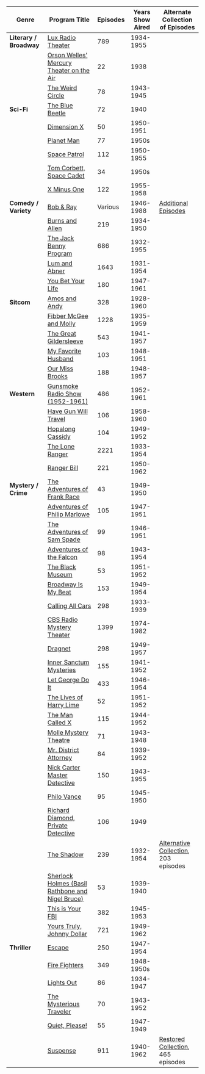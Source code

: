 | **Genre**               | **Program Title**                                            | **Episodes** | **Years Show Aired** | **Alternate Collection of Episodes**                         |
| ----------------------- | ------------------------------------------------------------ | ------------ | -------------------- | ------------------------------------------------------------ |
| **Literary / Broadway** | [Lux Radio Theater](https://archive.org/details/OTRR_Lux_Radio_Theater_Singles) | 789          | 1934-1955            |                                                              |
|                         | [Orson Welles' Mercury Theater on the Air](https://archive.org/details/OrsonWelles-MercuryTheater-1938Recordings) | 22           | 1938                 |                                                              |
|                         | [The Weird Circle](https://archive.org/details/OTRR_Weird_Circle_Singles) | 78           | 1943-1945            |                                                              |
| **Sci-Fi**              | [The Blue Beetle](https://archive.org/details/OTRR_Blue_Beetle_Singles) | 72           | 1940                 |                                                              |
|                         | [Dimension X](https://archive.org/details/OTRR_Dimension_X_Singles) | 50           | 1950-1951            |                                                              |
|                         | [Planet Man](https://archive.org/details/OTRR_Planet_Man_Ver2_Singles) | 77           | 1950s                |                                                              |
|                         | [Space Patrol](https://archive.org/details/OTRR_Space_Patrol_Singles) | 112          | 1950-1955            |                                                              |
|                         | [Tom Corbett, Space Cadet](https://archive.org/details/SpaceCadet2) | 34           | 1950s                |                                                              |
|                         | [X Minus One](https://archive.org/details/OTRR_X_Minus_One_Singles) | 122          | 1955-1958            |                                                              |
| **Comedy / Variety**    | [Bob & Ray](https://archive.org/details/bobandraycompletecollection/Bob_and_Ray_Audio/) | Various      | 1946-1988            | [Additional Episodes](https://archive.org/details/bob-and-ray-1948-08-26-roving-reporter-ray-goulding) |
|                         | [Burns and Allen](https://archive.org/details/the-burns-and-allen-show-1934-09-26-2-leaving-for-america) | 219          | 1934-1950            |                                                              |
|                         | [The Jack Benny Program](https://archive.org/details/TheJackBennyProgram) | 686          | 1932-1955            |                                                              |
|                         | [Lum and Abner](https://archive.org/details/l-a-1953-11-20-xx-thanksgiving-in-pine-ridge) | 1643         | 1931-1954            |                                                              |
|                         | [You Bet Your Life](https://archive.org/details/you-bet-your-life-1952-02-20-160-secret-word-heart) | 180          | 1947-1961            |                                                              |
| **Sitcom**              | [Amos and Andy](https://archive.org/details/a-a-1948-11-14-183-tourist-sightseeing-agency-aka-ny-sightseeing-agency-aka-andy) | 328          | 1928-1960            |                                                              |
|                         | [Fibber McGee and Molly](https://archive.org/details/fibber-mc-gee-and-molly) | 1228         | 1935-1959            |                                                              |
|                         | [The Great Gildersleeve](https://archive.org/details/Otrr_The_Great_Gildersleeve_Singles) | 543          | 1941-1957            |                                                              |
|                         | [My Favorite Husband](https://archive.org/details/my-favorite-husband-1949-09-30-55-womens-club-election) | 103          | 1948-1951            |                                                              |
|                         | [Our Miss Brooks](https://archive.org/details/Our_Miss_Brooks_190_Episodes) | 188          | 1948-1957            |                                                              |
| **Western**             | [Gunsmoke Radio Show (1952-1961)](https://archive.org/details/gunsmoke_radio_show_1952-1961_improved_audio_no_commercials) | 486          | 1952-1961            |                                                              |
|                         | [Have Gun Will Travel](https://archive.org/details/HaveGunWillTravel_543) | 106          | 1958-1960            |                                                              |
|                         | [Hopalong Cassidy](https://archive.org/details/HopalongCassidy) | 104          | 1949-1952            |                                                              |
|                         | [The Lone Ranger](https://archive.org/details/OTRR_LoneRanger_Singles) | 2221         | 1933-1954            |                                                              |
|                         | [Ranger Bill](https://archive.org/details/OTRR_Ranger_Bill_Singles) | 221          | 1950-1962            |                                                              |
| **Mystery / Crime**     | [The Adventures of Frank Race](https://archive.org/details/OTRR_Frank_Race_Singles) | 43           | 1949-1950            |                                                              |
|                         | [Adventures of Philip Marlowe](https://archive.org/details/OTRR_Philip_Marlowe_Singles) | 105          | 1947-1951            |                                                              |
|                         | [The Adventures of Sam Spade](https://archive.org/details/OTRR_Sam_Spade_Singles) | 99           | 1946-1951            |                                                              |
|                         | [Adventures of the Falcon](https://archive.org/details/OTRR_Falcon_Singles) | 98           | 1943-1954            |                                                              |
|                         | [The Black Museum](https://archive.org/details/OTRR_Black_Museum_Singles) | 53           | 1951-1952            |                                                              |
|                         | [Broadway Is My Beat](https://archive.org/details/OTRR_Broadway_Is_My_Beat_Singles) | 153          | 1949-1954            |                                                              |
|                         | [Calling All Cars](https://archive.org/details/OTRR_Calling_All_Cars_Singles) | 298          | 1933-1939            |                                                              |
|                         | [CBS Radio Mystery Theater](https://archive.org/details/cbsrmt-74-02-08-33-conspiracy-to-defraud) | 1399         | 1974-1982            |                                                              |
|                         | [Dragnet](https://archive.org/details/Dragnet_OTR)           | 298          | 1949-1957            |                                                              |
|                         | [Inner Sanctum Mysteries](https://archive.org/details/OTRR_Inner_Sanctum_Mysteries_Singles) | 155          | 1941-1952            |                                                              |
|                         | [Let George Do It](https://archive.org/details/OTRR_Let_George_Do_It_Singles) | 433          | 1946-1954            |                                                              |
|                         | [The Lives of Harry Lime](https://archive.org/details/TheLivesOfHarryLime) | 52           | 1951-1952            |                                                              |
|                         | [The Man Called X](https://archive.org/details/OTRR_Man_Called_X_Singles) | 115          | 1944-1952            |                                                              |
|                         | [Molle Mystery Theatre](https://archive.org/details/OTRR_Molle_Mystery_Theatre_Singles) | 71           | 1943-1948            |                                                              |
|                         | [Mr. District Attorney](https://archive.org/details/OTRR_Mr_District_Attorney_Singles) | 84           | 1939-1952            |                                                              |
|                         | [Nick Carter Master Detective](https://archive.org/details/OTRR_Nick_Carter_Master_Detective_Singles) | 150          | 1943-1955            |                                                              |
|                         | [Philo Vance](https://archive.org/details/OTRR_Philo_Vance_Singles) | 95           | 1945-1950            |                                                              |
|                         | [Richard Diamond, Private Detective](https://archive.org/details/OTRR_Richard_Diamond_Private_Detective_Singles) | 106          | 1949                 |                                                              |
|                         | [The Shadow](https://archive.org/details/the-shadow-1938-10-09-141-death-stalks-the-shadow) | 239          | 1932-1954            | [Alternative Collection](https://archive.org/details/the-shadow-radio-show-1937-1954-old-time-radio-all-available-episodes), 203 episodes |
|                         | [Sherlock Holmes (Basil Rathbone and Nigel Bruce)](https://archive.org/details/sherlockholmes_otr) | 53           | 1939-1940            |                                                              |
|                         | [This is Your FBI](https://archive.org/details/OTRR_This_Is_Your_FBI_Singles) | 382          | 1945-1953            |                                                              |
|                         | [Yours Truly, Johnny Dollar](https://archive.org/details/OTRR_YoursTrulyJohnnyDollar_Singles) | 721          | 1949-1962            |                                                              |
| **Thriller**            | [Escape](https://archive.org/details/OTRR_Escape_Singles)    | 250          | 1947-1954            |                                                              |
|                         | [Fire Fighters](https://archive.org/details/OTRR_Firefighters_Singles) | 349          | 1948-1950s           |                                                              |
|                         | [Lights Out](https://archive.org/details/LightsOutoldTimeRadio) | 86           | 1934-1947            |                                                              |
|                         | [The Mysterious Traveler](https://archive.org/details/OTRR_Mysterious_Traveler_Singles) | 70           | 1943-1952            |                                                              |
|                         | [Quiet, Please!](https://archive.org/details/QuietPlease_806) | 55           | 1947-1949            |                                                              |
|                         | [Suspense](https://archive.org/details/OTRR_Suspense_Singles) | 911          | 1940-1962            | [Restored Collection](https://archive.org/details/SUSPENSE_Radio_Digitally_Restored_Collection), 465 episodes |
